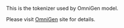 This is the tokenizer used by OmniGen model.

Please visit [OmniGen](https://github.com/VectorSpaceLab/OmniGen) site for details.
